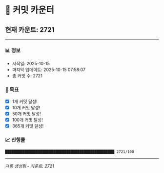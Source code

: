 # 🔢 커밋 카운터

## 현재 카운트: 2721

---

### 📊 정보
- 시작일: 2025-10-15
- 마지막 업데이트: 2025-10-15 07:58:07
- 총 커밋 수: 2721

### 🎯 목표
- [x] 1개 커밋 달성!
- [x] 10개 커밋 달성!
- [x] 50개 커밋 달성!
- [x] 100개 커밋 달성!
- [x] 365개 커밋 달성!

### 📈 진행률
```
██████████████████████████████████████████████████ 2721/100
```

---
*자동 생성됨 - 카운트: 2721*

